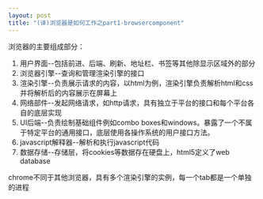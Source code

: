 ```yaml
---
layout: post
title: "(译)浏览器是如何工作之part1-browsercomponent"
---
```


浏览器的主要组成部分：

1. 用户界面--包括前进、后端、刷新、地址栏、书签等其他除显示区域外的部分
2. 浏览器引擎--查询和管理渲染引擎的接口
3. 渲染引擎--负责展示请求的内容，以html为例，渲染引擎负责解析html和css并将解析后的内容展示在屏幕上
4. 网络部件--发起网络请求，如http请求，具有独立于平台的接口和每个平台各自的底层实现
5. UI后端--负责绘制基础组件例如combo boxes和windows。暴露了一个不属于特定平台的通用接口，底层使用各操作系统的用户接口方法。
6. javascript解释器--解析和执行javascript代码
7. 数据存储--存储层，将cookies等数据存在硬盘上，html5定义了web database

chrome不同于其他浏览器，具有多个渲染引擎的实例，每一个tab都是一个单独的进程